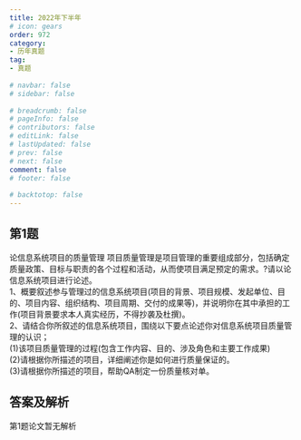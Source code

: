 ```yaml
---  
title: 2022年下半年  
# icon: gears  
order: 972  
category:  
- 历年真题  
tag:  
- 真题  
  
# navbar: false  
# sidebar: false  
  
# breadcrumb: false  
# pageInfo: false  
# contributors: false  
# editLink: false  
# lastUpdated: false  
# prev: false  
# next: false  
comment: false  
# footer: false  
  
# backtotop: false  
---  
```

## 第1题 ##

论信息系统项目的质量管理 项目质量管理是项目管理的重要组成部分，包括确定质量政策、目标与职责的各个过程和活动，从而使项目满足预定的需求。?请以论信息系统项目进行论述。  
1、概要叙述参与管理过的信息系统项目(项目的背景、项目规模、发起单位、目的、项目内容、组织结构、项目周期、交付的成果等)，并说明你在其中承担的工作(项目背景要求本人真实经历，不得抄袭及杜撰)。  
2、请结合你所叙述的信息系统项目，围绕以下要点论述你对信息系统项目质量管理的认识；  
(1)该项目质量管理的过程(包含工作内容、目的、涉及角色和主要工作成果)  
(2)请根据你所描述的项目，详细阐述你是如何进行质量保证的。  
(3)请根据你所描述的项目，帮助QA制定一份质量核对单。  
  


## 答案及解析 ##

  

第1题论文暂无解析  

